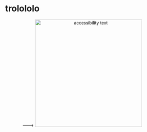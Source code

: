 # trolololo



<p align="center">
  <!––  <img src="http://i.giphy.com/xT0GqdXpoKAazgF8t2.gif" width="350" title="hover text"> --->
  <img src= "https://media0.giphy.com/media/3oEjHUajTSwjbkCDRu/giphy.gif" width="350" alt="accessibility text">
</p>
